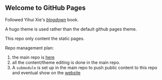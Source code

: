 ## Welcome to GitHub Pages

Followed Yihui Xie's _[blogdown](https://bookdown.org/yihui/blogdown/)_ book.

A hugo theme is used rather than the default github pages theme. 

This repo only content the static pages. 

Repo management plan:

1. the main repo is [here](https://github.com/frank0434/ApsimDoc.git)  
2. all the content/theme editing is done in the main repo.   
3. A `submodule` is set up in the main repo to push public content to this repo and eventual show on the [website](https://frank0434.github.io/)

